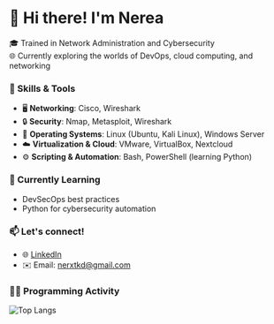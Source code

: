 # 👋 Hi there! I'm Nerea

🎓 Trained in Network Administration and Cybersecurity  
🌐 Currently exploring the worlds of DevOps, cloud computing, and networking

### 🧰 Skills & Tools
- 🖥️ **Networking**: Cisco, Wireshark  
- 🔒 **Security**: Nmap, Metasploit, Wireshark  
- 🐧 **Operating Systems**: Linux (Ubuntu, Kali Linux), Windows Server  
- ☁️ **Virtualization & Cloud**: VMware, VirtualBox, Nextcloud  
- ⚙️ **Scripting & Automation**: Bash, PowerShell (learning Python)

### 🚀 Currently Learning
- DevSecOps best practices  
- Python for cybersecurity automation  

### 📫 Let's connect!
- 🌐 [LinkedIn](https://www.linkedin.com/in/your-profile)
- ✉️ Email: nerxtkd@gmail.com

### 🧑‍💻 Programming Activity
![Top Langs](https://github-readme-stats.vercel.app/api/top-langs/?username=nerxtkd&layout=compact&theme=default)
